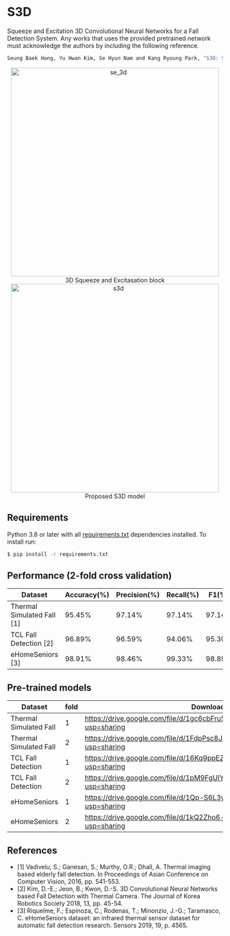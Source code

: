 # S3D
Squeeze and Excitation 3D Convolutional Neural Networks for a Fall Detection System. Any works that uses the provided pretrained network must acknowledge the authors by including the following reference.
```bash
Seung Baek Hong, Yu Hwan Kim, Se Hyun Nam and Kang Ryoung Park, "S3D: Squeeze and Excitation 3D Convolutional Neural Net-works for a Fall Detection System", Mathematics, in submission.
```

<div align="center">
  <img width="486" alt="se_3d" src="https://user-images.githubusercontent.com/30026090/141882787-5ec2f40c-d857-4347-83f8-4fa098accf34.png">
  <br>
  <span>3D Squeeze and Excitasation block</span>
  <br>
  <img width="486" alt="s3d" src="https://user-images.githubusercontent.com/30026090/141882885-f2eac6fd-0e5c-4824-9b04-c61e9ecc646d.png">
  <br>
  <span>Proposed S3D model</span>
</div>

## Requirements
Python 3.8 or later with all [requirements.txt](https://github.com/baek2sm/S3D/blob/master/requirements.txt) dependencies installed. To install run:
```bash
$ pip install -r requirements.txt
```

## Performance (2-fold cross validation)
  Dataset|Accuracy(%)|Precision(%)|Recall(%)|F1(%)
  -----|--|--|--|--
  Thermal Simulated Fall [1]|95.45%|97.14%|97.14%|97.14%
  TCL Fall Detection [2]|96.89%|96.59%|94.06%|95.30%
  eHomeSeniors [3]|98.91%|98.46%|99.33%|98.89%

## Pre-trained models
  Dataset|fold|Download link
  --|-|-----
  Thermal Simulated Fall|1|https://drive.google.com/file/d/1gc6cbFru5ALWUkt66cFNieDUFhVA69K4/view?usp=sharing
  Thermal Simulated Fall|2|https://drive.google.com/file/d/1FdpPsc8J10qalajITnyDndD9XN2L6Q_z/view?usp=sharing
  TCL Fall Detection|1|https://drive.google.com/file/d/16Kq9ppEZJzIrVtkZR-6ep1Td67HAaqXb/view?usp=sharing
  TCL Fall Detection|2|https://drive.google.com/file/d/1pM9FgUlYyAlakCYA_jnOrrjm5t0jtPfy/view?usp=sharing
  eHomeSeniors|1|https://drive.google.com/file/d/1Qp-S6L3ycsJrnPySJ1I0FfYEJcxwCuAs/view?usp=sharing
  eHomeSeniors|2|https://drive.google.com/file/d/1kQ2Zho6-c2fQnJ7hIU656r5BpRlsCBPH/view?usp=sharing

## References
- [1] Vadivelu, S.; Ganesan, S.; Murthy, O.R.; Dhall, A. Thermal imaging based elderly fall detection. In Proceedings of Asian Conference on Computer Vision, 2016, pp. 541-553.
- [2] Kim, D.-E.; Jeon, B.; Kwon, D.-S. 3D Convolutional Neural Networks based Fall Detection with Thermal Camera. The Journal of Korea Robotics Society 2018, 13, pp. 45-54.
- [3] Riquelme, F.; Espinoza, C.; Rodenas, T.; Minonzio, J.-G.; Taramasco, C. eHomeSeniors dataset: an infrared thermal sensor dataset for automatic fall detection research. Sensors 2019, 19, p. 4565.
